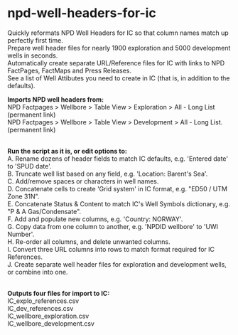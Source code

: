 # npd-well-headers-for-ic

Quickly reformats NPD Well Headers for IC so that column names match up perfectly first time.<br>
Prepare well header files for nearly 1900 exploration and 5000 development wells in seconds.<br>
Automatically create separate URL/Reference files for IC with links to NPD FactPages, FactMaps and Press Releases.<br>
See a list of Well Attibutes you need to create in IC (that is, in addition to the defaults).<br>

<b>Imports NPD well headers from:</b><br>
NPD Factpages > Wellbore > Table View > Exploration > All - Long List (permanent link)<br>
NPD Factpages > Wellbore > Table View > Development > All - Long List. (permanent link)<br><br>

<b>Run the script as it is, or edit options to:</b><br>
A. Rename dozens of header fields to match IC defaults, e.g. 'Entered date' to 'SPUD date'.<br>
B. Truncate well list based on any field, e.g. 'Location: Barent's Sea'.<br>
C. Add/remove spaces or characters in well names.<br>
D. Concatenate cells to create 'Grid system' in IC format, e.g. "ED50 / UTM Zone 31N".<br>
E. Concatenate Status & Content to match IC's Well Symbols dictionary, e.g. "P & A Gas/Condensate".<br>
F. Add and populate new columns, e.g. 'Country: NORWAY'.<br>
G. Copy data from one column to another, e.g. 'NPDID wellbore' to 'UWI Number'.<br>
H. Re-order all columns, and delete unwanted columns.<br>
I. Convert three URL columns into rows to match format required for IC References.<br>
J. Create separate well header files for exploration and development wells, or combine into one.<br><br>

<b>Outputs four files for import to IC:</b><br>
IC_explo_references.csv<br>
IC_dev_references.csv<br>
IC_wellbore_exploration.csv<br>
IC_wellbore_development.csv<br>
